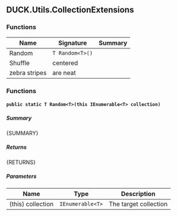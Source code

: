 ## DUCK.Utils.CollectionExtensions

### Functions
| Name | Signature | Summary |
| --- | --- | --- |
| Random | `T Random<T>()` |
| Shuffle | centered      |
| zebra stripes | are neat      |



### Functions

#### `public static T Random<T>(this IEnumerable<T> collection)`
##### Summary
{SUMMARY}
##### Returns
{RETURNS} 
##### Parameters
| Name | Type | Description |
| --- | --- | --- |
| (this) collection | `IEnumerable<T>` | The target collection |